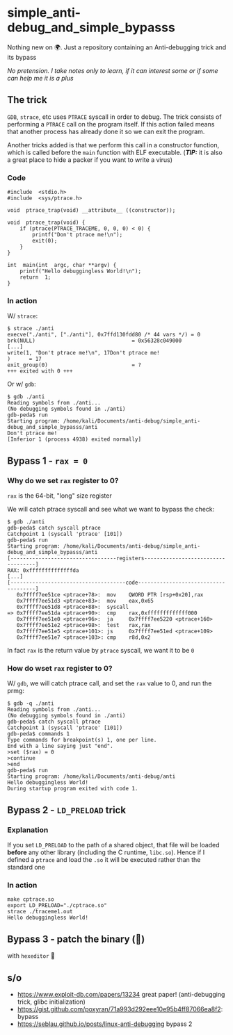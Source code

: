 
# simple_anti-debug_and_simple_bypasss
Nothing new on 🌍. Just a repository containing an Anti-debugging trick and its bypass

*No pretension. I take notes only to learn, if it can interest some or if some can help me it is a plus*

## The trick
`GDB`, `strace`, etc uses `PTRACE` syscall in order to debug. The trick consists of performing a `PTRACE` call on the program itself. If this action failed means that another process has already done it so we can exit the program.

Another tricks added is that we perform this call in a constructor function, which is called before the `main` function with ELF executable. (***TIP:*** it is also a great place to hide a packer if you want to write a virus)

### Code
```
#include  <stdio.h>
#include  <sys/ptrace.h>

void  ptrace_trap(void) __attribute__ ((constructor));

void  ptrace_trap(void) {
	if (ptrace(PTRACE_TRACEME, 0, 0, 0) < 0) {
		printf("Don't ptrace me!\n");
		exit(0);
	}
}

int  main(int  argc, char **argv) {
	printf("Hello debuggingless World!\n");
	return  1;
}
```
### In action
W/ `strace`:
```
$ strace ./anti 
execve("./anti", ["./anti"], 0x7ffd130fdd80 /* 44 vars */) = 0
brk(NULL)                               = 0x56328c049000
[...]
write(1, "Don't ptrace me!\n", 17Don't ptrace me!
)      = 17
exit_group(0)                           = ?
+++ exited with 0 +++
```

Or w/ `gdb`:
```
$ gdb ./anti
Reading symbols from ./anti...
(No debugging symbols found in ./anti)
gdb-peda$ run
Starting program: /home/kali/Documents/anti-debug/simple_anti-debug_and_simple_bypasss/anti 
Don't ptrace me!
[Inferior 1 (process 4938) exited normally]
```

## Bypass 1 - ```rax = 0```
### Why do we set `rax` register to 0?
`rax` is the 64-bit, "long" size register

We will catch ptrace syscall and see what we want to bypass the check:
```
$ gdb ./anti
gdb-peda$ catch syscall ptrace
Catchpoint 1 (syscall 'ptrace' [101])
gdb-peda$ run
Starting program: /home/kali/Documents/anti-debug/simple_anti-debug_and_simple_bypasss/anti 
[----------------------------------registers-----------------------------------]
RAX: 0xffffffffffffffda 
[...]
[-------------------------------------code-------------------------------------]
   0x7ffff7ee51ce <ptrace+78>:  mov    QWORD PTR [rsp+0x20],rax
   0x7ffff7ee51d3 <ptrace+83>:  mov    eax,0x65
   0x7ffff7ee51d8 <ptrace+88>:  syscall 
=> 0x7ffff7ee51da <ptrace+90>:  cmp    rax,0xfffffffffffff000
   0x7ffff7ee51e0 <ptrace+96>:  ja     0x7ffff7ee5220 <ptrace+160>
   0x7ffff7ee51e2 <ptrace+98>:  test   rax,rax
   0x7ffff7ee51e5 <ptrace+101>: js     0x7ffff7ee51ed <ptrace+109>
   0x7ffff7ee51e7 <ptrace+103>: cmp    r8d,0x2
```
In fact `rax` is the return value by `ptrace` syscall, we want it to be `0`
 
### How do wset `rax` register to 0?
W/ `gdb`, we will catch ptrace call, and set the `rax` value to 0, and run the prmg:

    $ gdb -q ./anti
    Reading symbols from ./anti...
    (No debugging symbols found in ./anti)
    gdb-peda$ catch syscall ptrace
    Catchpoint 1 (syscall 'ptrace' [101])
    gdb-peda$ commands 1
    Type commands for breakpoint(s) 1, one per line.
    End with a line saying just "end".
    >set ($rax) = 0
    >continue
    >end
    gdb-peda$ run
    Starting program: /home/kali/Documents/anti-debug/anti 
    Hello debuggingless World!
    During startup program exited with code 1.

## Bypass 2 - ```LD_PRELOAD``` trick

### Explanation
If you set `LD_PRELOAD` to the path of a shared object, that file will be loaded **before** any other library (including the C runtime, `libc.so`).
Hence if I defined a `ptrace` and load the `.so` it will be executed rather than the standard one

### In action

```
make cptrace.so
export LD_PRELOAD="./cptrace.so"
strace ./traceme1.out
Hello debuggingless World!
```

## Bypass 3 - patch the binary (🚧)
with ```hexeditor```
🚧 

## s/o
 - https://www.exploit-db.com/papers/13234 great paper! (anti-debugging trick, glibc initialization)
 - https://gist.github.com/poxyran/71a993d292eee10e95b4ff87066ea8f2: bypass 
 - https://seblau.github.io/posts/linux-anti-debugging bypass 2


